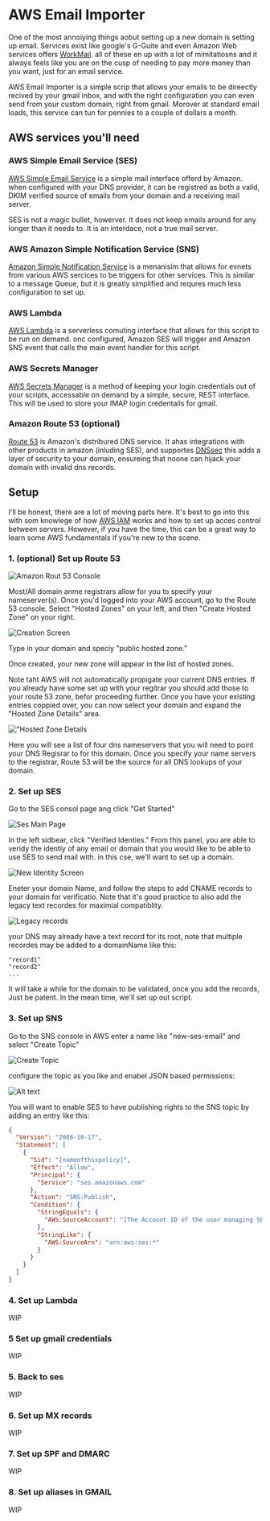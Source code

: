 # AWS Email Importer

One of the most annoiying things aobut setting up a new domain
is setting up email. Services exist like google's G-Guite and
even Amazon Web services offers [WorkMail](https://aws.amazon.com/workmail/). all of these en up with a lot of mimitatiosns and it always feels like you are on the cusp of needing to pay more money than you want, just for an email service.

AWS Email Importer is a simple scrip that allows your emails to be direectly recived by your gmail inbox, and with the right configuration you can even send from your custom domain, right from gmail. Morover at standard email loads, this service can tun for pennies to a couple of dollars a month.

## AWS services you'll need

### AWS Simple Email Service (SES)

[AWS Simple Email Service](https://aws.amazon.com/ses/) is a simple mail interface offerd by Amazon. when configured with your DNS provider, it can be registred as both a valid, DKIM verified source of emails from your domain and a receiving mail server.

SES is not a magic bullet, howerver. It does not keep emails around for any longer than it needs to. It is an interdace, not a true mail server.

### AWS Amazon Simple Notification Service (SNS)

[Amazon Simple Notification Service](https://aws.amazon.com/sns/) is a menanisim that allows for evnets from various AWS sercices to be triggers for other services. This is similar to a message Queue, but it is greatly simplified and requres much less configuration to set up.

### AWS Lambda

[AWS Lambda](https://aws.amazon.com/lambda/) is a serverless comuting interface that allows for this script to be run on demand. onc configured, Amazon SES will trigger and Amazon SNS event that calls the main event handler for this script.

### AWS Secrets Manager

[AWS Secrets Manager](https://aws.amazon.com/secrets-manager/) is a method of keeping your login credentials out of your scripts, accessable on demand by a simple, secure, REST interface. This will be used to store your IMAP login credentails for gmail.

### Amazon Route 53 (optional)

[Route 53](https://aws.amazon.com/route53/) is Amazon's distribured DNS service. It ahas integrations with other products in amazon (inluding SES), and supportes [DNSsec](https://www.icann.org/resources/pages/dnssec-what-is-it-why-important-2019-03-05-en) this adds a layer of security to your domain, ensureing that noone can hijack your domain with invalid dns records.

## Setup

I'll be honest, there are a lot of moving parts here. It's best to go into this with som knowlege of how [AWS IAM](https://aws.amazon.com/iam/) works and how to set up acces control between servers. However, if you have the time, this can be a great way to learn some AWS fundamentals if you're new to the scene.

### 1. (optional) Set up Route 53

![Amazon Rout 53 Console](documentation\Rout53.png)

Most/All domain anme registrars allow for you to specify your nameserver(s). Once you'd logged into your AWS account, go to the Route 53 console. Select "Hosted Zones" on your left, and then "Create Hosted Zone" on your right.

![Creation Screen](documentation\NewHostedZone.png)

Type in your domain and speciy "public hosted zone."

Once created, your new zone will appear in the list of hosted zones.

Note taht AWS will not automatically propigate your current DNS entries. If you already have some set up with your regitrar you should add those to your route 53 zone, befor proceeding further.
Once you have your existing entries coppied over, you can now select your domain and expand the "Hosted Zone Details" area.

!["Hosted Zone Details](documentation\HostedZone.png)

Here you will see a list of four dns nameservers that you will need to point your DNS Regisrar to for this domain. Once you specify your name servers to the registrar, Route 53 will be the source for all DNS lookups of your domain.

### 2. Set up SES

Go to the SES consol page ang click "Get Started"

![Ses Main Page](documentation\SesMain.png)

In the left sidbear, click "Verified Identies." From this panel, you are able to veridy the identiy of any email or domain that you would like to be able to use SES to send mail with. in this cse, we'll want to set up a domain.

![New Identity Screen](image.png)

Eneter your domain Name, and follow the steps to add CNAME records to your domain for verificatio. Note that it's good practice to also add the legacy text recordes for maximial compatiblity.

![Legacy records](documentation\TXTRecord.png)

your DNS may already have a text record for its root, note that multiple recordes may be added to a domainName like this:

``` TXT record
"record1"
"record2"
...
```

It will take a while for the domain to be validated, once you add the records, Just be patent. In the mean time, we'll set up out script.

### 3. Set up SNS

Go to the SNS console in AWS enter a name like "new-ses-email" and select "Create Topic"

![Create Topic](documentation\CreateTopic.png)

configure the topic as you like and enabel JSON based permissions:

![Alt text](image.png)

You will want to enable SES to have publishing rights to the SNS topic by adding an entry like this:

```JSON
{
  "Version": "2008-10-17",
  "Statement": [
    {
      "Sid": "[nameofthispolicy]",
      "Effect": "Allow",
      "Principal": {
        "Service": "ses.amazonaws.com"
      },
      "Action": "SNS:Publish",
      "Condition": {
        "StringEquals": {
          "AWS:SourceAccount": "[The Account ID of the user managing SES]"
        },
        "StringLike": {
          "AWS:SourceArn": "arn:aws:ses:*"
        }
      }
    }
  ]
}
```

### 4. Set up Lambda

WIP

### 5 Set up gmail credentials

WIP

### 5. Back to ses

WIP

### 6. Set up MX records

WIP

### 7. Set up SPF and DMARC

WIP

### 8. Set up aliases in GMAIL

WIP